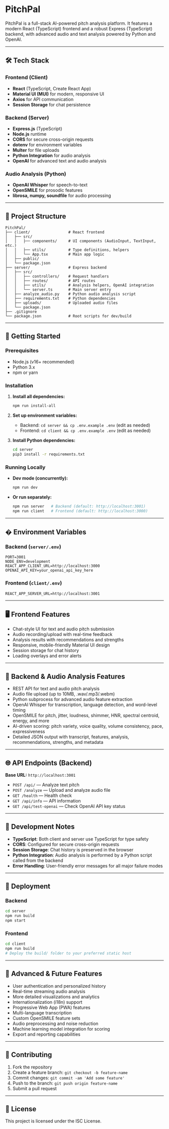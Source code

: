 
# PitchPal

PitchPal is a full-stack AI-powered pitch analysis platform. It features a modern React (TypeScript) frontend and a robust Express (TypeScript) backend, with advanced audio and text analysis powered by Python and OpenAI.

---

## 🛠️ Tech Stack

### Frontend (Client)

- **React** (TypeScript, Create React App)
- **Material UI (MUI)** for modern, responsive UI
- **Axios** for API communication
- **Session Storage** for chat persistence

### Backend (Server)

- **Express.js** (TypeScript)
- **Node.js** runtime
- **CORS** for secure cross-origin requests
- **dotenv** for environment variables
- **Multer** for file uploads
- **Python Integration** for audio analysis
- **OpenAI** for advanced text and audio analysis

### Audio Analysis (Python)

- **OpenAI Whisper** for speech-to-text
- **OpenSMILE** for prosodic features
- **librosa, numpy, soundfile** for audio processing

---

## 📁 Project Structure

```
PitchPal/
├── client/                 # React frontend
│   ├── src/
│   │   ├── components/     # UI components (AudioInput, TextInput, etc.)
│   │   ├── utils/          # Type definitions, helpers
│   │   └── App.tsx         # Main app logic
│   ├── public/
│   └── package.json
├── server/                 # Express backend
│   ├── src/
│   │   ├── controllers/    # Request handlers
│   │   ├── routes/         # API routes
│   │   ├── utils/          # Analysis helpers, OpenAI integration
│   │   └── server.ts       # Main server entry
│   ├── analyze_audio.py    # Python audio analysis script
│   ├── requirements.txt    # Python dependencies
│   ├── uploads/            # Uploaded audio files
│   └── package.json
├── .gitignore
└── package.json            # Root scripts for dev/build
```

---

## 🚀 Getting Started

### Prerequisites

- Node.js (v16+ recommended)
- Python 3.x
- npm or yarn

### Installation

1. **Install all dependencies:**

   ```bash
   npm run install-all
   ```

2. **Set up environment variables:**
   - Backend: `cd server && cp .env.example .env` (edit as needed)
   - Frontend: `cd client && cp .env.example .env` (edit as needed)
3. **Install Python dependencies:**

   ```bash
   cd server
   pip3 install -r requirements.txt
   ```

### Running Locally

- **Dev mode (concurrently):**

  ```bash
  npm run dev
  ```

- **Or run separately:**

  ```bash
  npm run server   # Backend (default: http://localhost:3001)
  npm run client   # Frontend (default: http://localhost:3000)
  ```

---

## � Environment Variables

### Backend (`server/.env`)

```env
PORT=3001
NODE_ENV=development
REACT_APP_CLIENT_URL=http://localhost:3000
OPENAI_API_KEY=your_openai_api_key_here
```

### Frontend (`client/.env`)

```env
REACT_APP_SERVER_URL=http://localhost:3001
```

---

## 🖥️ Frontend Features

- Chat-style UI for text and audio pitch submission
- Audio recording/upload with real-time feedback
- Analysis results with recommendations and strengths
- Responsive, mobile-friendly Material UI design
- Session storage for chat history
- Loading overlays and error alerts

---

## 🧠 Backend & Audio Analysis Features

- REST API for text and audio pitch analysis
- Audio file upload (up to 10MB, .wav/.mp3/.webm)
- Python subprocess for advanced audio feature extraction
- OpenAI Whisper for transcription, language detection, and word-level timing
- OpenSMILE for pitch, jitter, loudness, shimmer, HNR, spectral centroid, energy, and more
- AI-driven scoring: pitch variety, voice quality, volume consistency, pace, expressiveness
- Detailed JSON output with transcript, features, analysis, recommendations, strengths, and metadata

---

## 🌐 API Endpoints (Backend)

**Base URL:** `http://localhost:3001`

- `POST /api/` — Analyze text pitch
- `POST /analyze` — Upload and analyze audio file
- `GET /health` — Health check
- `GET /api/info` — API information
- `GET /api/test-openai` — Check OpenAI API key status

---

## 📝 Development Notes

- **TypeScript**: Both client and server use TypeScript for type safety
- **CORS**: Configured for secure cross-origin requests
- **Session Storage**: Chat history is preserved in the browser
- **Python Integration**: Audio analysis is performed by a Python script called from the backend
- **Error Handling**: User-friendly error messages for all major failure modes

---

## 🚀 Deployment

### Backend

```bash
cd server
npm run build
npm start
```

### Frontend

```bash
cd client
npm run build
# Deploy the build/ folder to your preferred static host
```

---

## 🧩 Advanced & Future Features

- User authentication and personalized history
- Real-time streaming audio analysis
- More detailed visualizations and analytics
- Internationalization (i18n) support
- Progressive Web App (PWA) features
- Multi-language transcription
- Custom OpenSMILE feature sets
- Audio preprocessing and noise reduction
- Machine learning model integration for scoring
- Export and reporting capabilities

---

## 🤝 Contributing

1. Fork the repository
2. Create a feature branch: `git checkout -b feature-name`
3. Commit changes: `git commit -am 'Add some feature'`
4. Push to the branch: `git push origin feature-name`
5. Submit a pull request

---

## 📄 License

This project is licensed under the ISC License.

